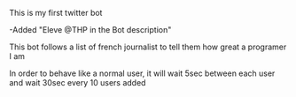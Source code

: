 This is my first twitter bot


-Added "Eleve @THP in the Bot description"

This bot follows a list of french journalist to tell them how great a programer I am

In order to behave like a normal user, it will wait 5sec between each user and wait 30sec every 10 users added
